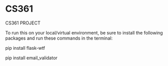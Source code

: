 # CS361
CS361 PROJECT

To run this on your local/virtual environment, be sure to install the following packages
and run these commands in the terminal:

pip install flask-wtf

pip install email_validator